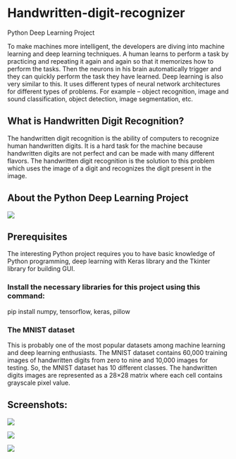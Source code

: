 # Handwritten-digit-recognizer
Python Deep Learning Project

To make machines more intelligent, the developers are diving into machine learning and deep learning techniques. 
A human learns to perform a task by practicing and repeating it again and again so that it memorizes how to perform the tasks. 
Then the neurons in his brain automatically trigger and they can quickly perform the task they have learned. Deep learning is also very similar to this. 
It uses different types of neural network architectures for different types of problems. For example – object recognition, image and sound classification, 
object detection, image segmentation, etc.

<h2>What is Handwritten Digit Recognition?</h2>

The handwritten digit recognition is the ability of computers to recognize human handwritten digits. It is a hard task for the machine because handwritten digits are not perfect and can be made with many different flavors. The handwritten digit recognition is the solution to this problem which uses the image of a digit and recognizes the digit present in the image.

<h2>About the Python Deep Learning Project</h2>

<p><img src="https://data-flair.training/blogs/wp-content/uploads/sites/2/2020/01/python-deep-learning-project-handwritten-digit-recognition.gif"></p>

<h2>Prerequisites</h2>
The interesting Python project requires you to have basic knowledge of Python programming, deep learning with Keras library and the Tkinter library for building GUI.

<h3>Install the necessary libraries for this project using this command:</h3>
pip install numpy, tensorflow, keras, pillow

<h3>The MNIST dataset</h3>
This is probably one of the most popular datasets among machine learning and deep learning enthusiasts. The MNIST dataset contains 60,000 training images of handwritten digits from zero to nine and 10,000 images for testing. So, the MNIST dataset has 10 different classes. The handwritten digits images are represented as a 28×28 matrix where each cell contains grayscale pixel value.


<h2>Screenshots:</h2>
<p><img src="https://data-flair.training/blogs/wp-content/uploads/sites/2/2020/01/python-machine-learning-project-output-as-number-2.png"></p>
<p><img src="https://data-flair.training/blogs/wp-content/uploads/sites/2/2020/01/python-machine-learning-project-output-as-number-5.png)"></p>
<p><img src="https://data-flair.training/blogs/wp-content/uploads/sites/2/2020/01/python-machine-learning-project-output-as-number-6.png"></p>
